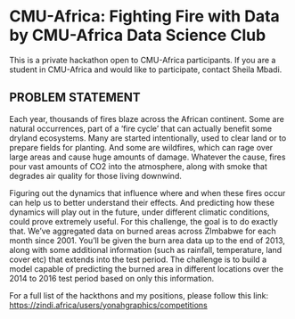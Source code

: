 # CMU-Africa: Fighting Fire with Data by CMU-Africa Data Science Club

This is a private hackathon open to CMU-Africa participants. If you are a student in CMU-Africa and would like to participate, contact Sheila Mbadi.

## PROBLEM STATEMENT
Each year, thousands of fires blaze across the African continent. Some are natural occurrences, part of a ‘fire cycle’ that can actually benefit some dryland ecosystems. Many are started intentionally, used to clear land or to prepare fields for planting. And some are wildfires, which can rage over large areas and cause huge amounts of damage. Whatever the cause, fires pour vast amounts of CO2 into the atmosphere, along with smoke that degrades air quality for those living downwind.

Figuring out the dynamics that influence where and when these fires occur can help us to better understand their effects. And predicting how these dynamics will play out in the future, under different climatic conditions, could prove extremely useful. For this challenge, the goal is to do exactly that. We’ve aggregated data on burned areas across ZImbabwe for each month since 2001. You’ll be given the burn area data up to the end of 2013, along with some additional information (such as rainfall, temperature, land cover etc) that extends into the test period. The challenge is to build a model capable of predicting the burned area in different locations over the 2014 to 2016 test period based on only this information.

For a full list of the hackthons and my positions, please follow this link: https://zindi.africa/users/yonahgraphics/competitions
